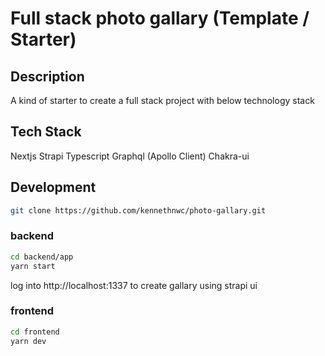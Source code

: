 # Full stack photo gallary (Template / Starter)

## Description
A kind of starter to create a full stack project with below technology stack

## Tech Stack
Nextjs
Strapi
Typescript
Graphql (Apollo Client)
Chakra-ui

## Development
```bash
git clone https://github.com/kennethnwc/photo-gallary.git
```
### backend
```bash
cd backend/app
yarn start
```
log into http://localhost:1337 to create gallary using strapi ui
### frontend
```bash
cd frontend
yarn dev
```

